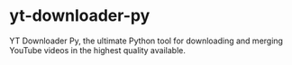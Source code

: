 # yt-downloader-py
YT Downloader Py, the ultimate Python tool for downloading and merging YouTube videos in the highest quality available. 
